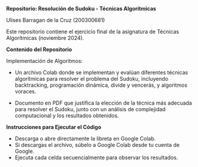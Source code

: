 **Repositorio: Resolución de Sudoku - Técnicas Algorítmicas**

Ulises Barragan de la Cruz (200300681)

Este repositorio contiene el ejercicio final de la asignatura de Técnicas Algorítmicas (noviembre 2024).

**Contenido del Repositorio**

Implementación de Algoritmos:

* Un archivo Colab donde se implementan y evalúan diferentes técnicas algorítmicas para resolver el problema del Sudoku, incluyendo backtracking, programación dinámica, divide y vencerás, y algoritmos voraces.

* Documento en PDF que justifica la elección de la técnica más adecuada para resolver el Sudoku, junto con un análisis de complejidad computacional y los resultados obtenidos.

**Instrucciones para Ejecutar el Código** 

* Descarga o abre directamente la libreta en Google Colab.
* Si descargas el archivo, súbelo a Google Colab desde tu cuenta de Google.
* Ejecuta cada celda secuencialmente para observar los resultados.
